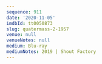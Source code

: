 ```yaml
---
sequence: 911
date: '2020-11-05'
imdbId: tt0050873
slug: quatermass-2-1957
venue: null
venueNotes: null
medium: Blu-ray
mediumNotes: 2019 | Shout Factory
---
```


